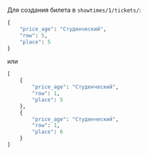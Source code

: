 Для создания билета в `showtimes/1/tickets/`:
```python
{
    "price_age": "Студенческий",
    "row": 5,
    "place": 5
}
```
или
```python
[
    {
        "price_age": "Студенческий",
        "row": 1,
        "place": 5
    },
    {
        "price_age": "Студенческий",
        "row": 1,
        "place": 6
    }
]
```